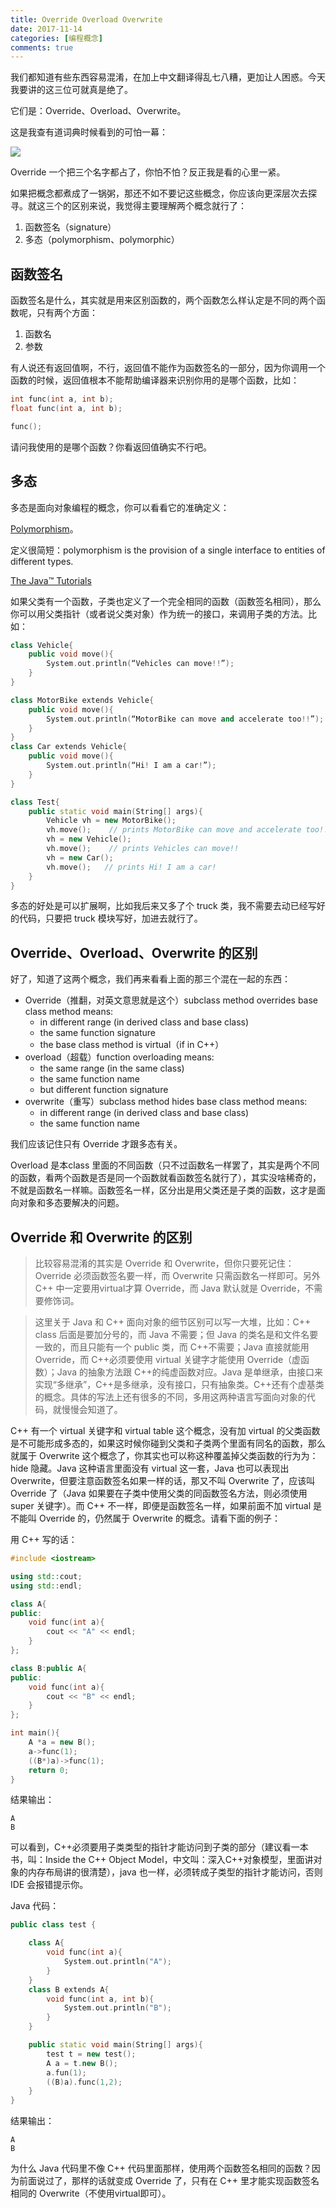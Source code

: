 ```yaml
---
title: Override Overload Overwrite
date: 2017-11-14
categories: [编程概念]
comments: true
---
```


我们都知道有些东西容易混淆，在加上中文翻译得乱七八糟，更加让人困惑。今天我要讲的这三位可就真是绝了。

它们是：Override、Overload、Overwrite。

<!-- more -->

这是我查有道词典时候看到的可怕一幕：

![](https://wx4.sinaimg.cn/mw690/006zFO3ggy1flhl8a9e69j312w0tatf9.jpg)

Override 一个把三个名字都占了，你怕不怕？反正我是看的心里一紧。

如果把概念都煮成了一锅粥，那还不如不要记这些概念，你应该向更深层次去探寻。就这三个的区别来说，我觉得主要理解两个概念就行了：

1. 函数签名（signature）
2. 多态（polymorphism、polymorphic）

## 函数签名

函数签名是什么，其实就是用来区别函数的，两个函数怎么样认定是不同的两个函数呢，只有两个方面：

1. 函数名
2. 参数

有人说还有返回值啊，不行，返回值不能作为函数签名的一部分，因为你调用一个函数的时候，返回值根本不能帮助编译器来识别你用的是哪个函数，比如：

```C++
int func(int a, int b);
float func(int a, int b);

func();
```

请问我使用的是哪个函数？你看返回值确实不行吧。

## 多态

多态是面向对象编程的概念，你可以看看它的准确定义：

[Polymorphism](https://en.wikipedia.org/wiki/Polymorphism_(computer_science))。

定义很简短：polymorphism is the provision of a single interface to entities of different types.

[The Java™ Tutorials](https://docs.oracle.com/javase/tutorial/java/IandI/polymorphism.html)

如果父类有一个函数，子类也定义了一个完全相同的函数（函数签名相同），那么你可以用父类指针（或者说父类对象）作为统一的接口，来调用子类的方法。比如：

```C++
class Vehicle{
    public void move(){
        System.out.println(“Vehicles can move!!”);
    }
}

class MotorBike extends Vehicle{
    public void move(){
        System.out.println(“MotorBike can move and accelerate too!!”);
    }
}
class Car extends Vehicle{
    public void move(){
        System.out.println(“Hi! I am a car!”);
    }
}

class Test{
    public static void main(String[] args){
        Vehicle vh = new MotorBike();
        vh.move();    // prints MotorBike can move and accelerate too!!
        vh = new Vehicle();
        vh.move();    // prints Vehicles can move!!
        vh = new Car();
        vh.move();   // prints Hi! I am a car!
    }
}
```

多态的好处是可以扩展啊，比如我后来又多了个 truck 类，我不需要去动已经写好的代码，只要把 truck 模块写好，加进去就行了。

## Override、Overload、Overwrite 的区别

好了，知道了这两个概念，我们再来看看上面的那三个混在一起的东西：

- Override（推翻，对英文意思就是这个）subclass method overrides base class method means:
  - in different range (in derived class and base class)
  - the same function signature
  - the base class method is virtual（if in C++）
- overload（超载）function overloading means:
  - the same range (in the same class)
  - the same function name
  - but different function signature
- overwrite（重写）subclass method hides base class method means:
  - in different range (in derived class and base class)
  - the same function name

我们应该记住只有 Override 才跟多态有关。

Overload 是本class 里面的不同函数（只不过函数名一样罢了，其实是两个不同的函数，看两个函数是否是同一个函数就看函数签名就行了），其实没啥稀奇的，不就是函数名一样嘛。函数签名一样，区分出是用父类还是子类的函数，这才是面向对象和多态要解决的问题。

## Override 和 Overwrite 的区别

>比较容易混淆的其实是 Override 和 Overwrite，但你只要死记住：Override 必须函数签名要一样，而 Overwrite 只需函数名一样即可。另外 C++ 中一定要用virtual才算 Override，而 Java 默认就是 Override，不需要修饰词。

>这里关于 Java 和 C++ 面向对象的细节区别可以写一大堆，比如：C++ class 后面是要加分号的，而 Java 不需要；但 Java 的类名是和文件名要一致的，而且只能有一个 public 类，而 C++不需要；Java 直接就能用 Override，而 C++必须要使用 virtual 关键字才能使用 Override（虚函数）；Java 的抽象方法跟 C++的纯虚函数对应。Java 是单继承，由接口来实现“多继承”，C++是多继承，没有接口，只有抽象类。C++还有个虚基类的概念。具体的写法上还有很多的不同，多用这两种语言写面向对象的代码，就慢慢会知道了。

C++ 有一个 virtual 关键字和 virtual table 这个概念，没有加 virtual 的父类函数是不可能形成多态的，如果这时候你碰到父类和子类两个里面有同名的函数，那么就属于 Overwrite 这个概念了，你其实也可以称这种覆盖掉父类函数的行为为：hide 隐藏。Java 这种语言里面没有 virtual 这一套，Java 也可以表现出 Overwrite，但要注意函数签名如果一样的话，那又不叫 Overwrite 了，应该叫 Override 了（Java 如果要在子类中使用父类的同函数签名方法，则必须使用 super 关键字）。而 C++ 不一样，即便是函数签名一样，如果前面不加 virtual 是不能叫 Override 的，仍然属于 Overwrite 的概念。请看下面的例子：

用 C++ 写的话：

```C++
#include <iostream>

using std::cout;
using std::endl;

class A{
public:
    void func(int a){
        cout << "A" << endl;
    }
};

class B:public A{
public:
    void func(int a){
        cout << "B" << endl;
    }
};

int main(){
    A *a = new B();
    a->func(1);
    ((B*)a)->func(1);
    return 0;
}
```

结果输出：

```
A
B
```

可以看到，C++必须要用子类类型的指针才能访问到子类的部分（建议看一本书，叫：Inside the C++ Object Model，中文叫：深入C++对象模型，里面讲对象的内存布局讲的很清楚），java 也一样，必须转成子类型的指针才能访问，否则 IDE 会报错提示你。

Java 代码：

```C++
public class test {

    class A{
        void func(int a){
            System.out.println("A");
        }
    }
    class B extends A{
        void func(int a, int b){
            System.out.println("B");
        }
    }

    public static void main(String[] args){
        test t = new test();
        A a = t.new B();
        a.fun(1);
        ((B)a).func(1,2);
    }
}
```

结果输出：

```
A
B
```

为什么 Java 代码里不像 C++ 代码里面那样，使用两个函数签名相同的函数？因为前面说过了，那样的话就变成 Override 了，只有在 C++ 里才能实现函数签名相同的 Overwrite（不使用virtual即可）。
